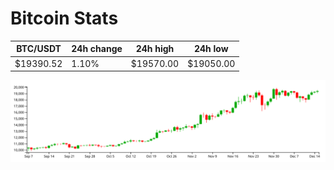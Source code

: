 # Bitcoin Stats

BTC/USDT|24h change|24h high|24h low|
|---|---|---|---|
|$19390.52|1.10%|$19570.00|$19050.00|

<img src="./chart.svg">
